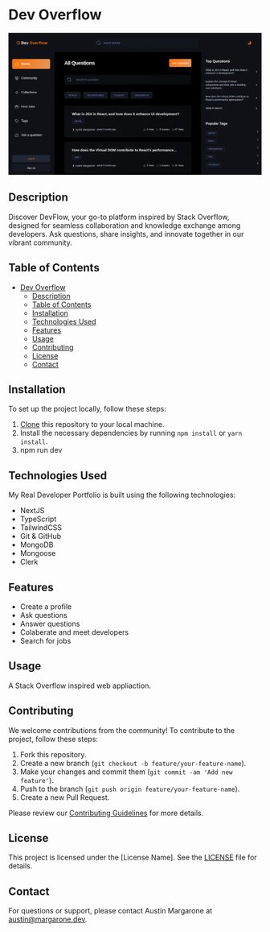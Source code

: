 # Dev Overflow


![Preview Image](devpreview.png)

## Description

Discover DevFlow, your go-to platform inspired by Stack Overflow, designed for seamless collaboration and knowledge exchange among developers. Ask questions, share insights, and innovate together in our vibrant community.

## Table of Contents

- [Dev Overflow](#dev-overflow)
  - [Description](#description)
  - [Table of Contents](#table-of-contents)
  - [Installation](#installation)
  - [Technologies Used](#technologies-used)
  - [Features](#features)
  - [Usage](#usage)
  - [Contributing](#contributing)
  - [License](#license)
  - [Contact](#contact)


## Installation

To set up the project locally, follow these steps:

1. [Clone](https://help.github.com/en/github/creating-cloning-and-archiving-repositories/cloning-a-repository) this repository to your local machine.
2. Install the necessary dependencies by running `npm install` or `yarn install`.
3. npm run dev

## Technologies Used

My Real Developer Portfolio is built using the following technologies:

- NextJS
- TypeScript
- TailwindCSS
- Git & GitHub
- MongoDB
- Mongoose
- Clerk

## Features

- Create a profile
- Ask questions
- Answer questions
- Colaberate and meet developers
- Search for jobs

## Usage

A Stack Overflow inspired web appliaction.

## Contributing

We welcome contributions from the community! To contribute to the project, follow these steps:

1. Fork this repository.
2. Create a new branch (`git checkout -b feature/your-feature-name`).
3. Make your changes and commit them (`git commit -am 'Add new feature'`).
4. Push to the branch (`git push origin feature/your-feature-name`).
5. Create a new Pull Request.

Please review our [Contributing Guidelines](CONTRIBUTING.md) for more details.

## License

This project is licensed under the [License Name]. See the [LICENSE](LICENSE) file for details.

## Contact

For questions or support, please contact Austin Margarone at austin@margarone.dev.
